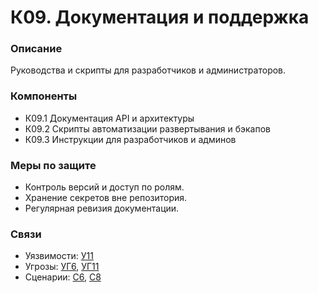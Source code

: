 # К09. Документация и поддержка

### Описание

Руководства и скрипты для разработчиков и администраторов.

### Компоненты

* К09.1 Документация API и архитектуры
* К09.2 Скрипты автоматизации развертывания и бэкапов
* К09.3 Инструкции для разработчиков и админов

### Меры по защите

* Контроль версий и доступ по ролям.
* Хранение секретов вне репозитория.
* Регулярная ревизия документации.

### Связи

* Уязвимости: [У11](../../uyazvimosti/perechen-uyazvimostei-sistemy/u11.-nedostatochnoe-logirovanie-autentifikacii-net-zapisi-neudachnykh-popytok.md)
* Угрозы: [УГ6](../../ugrozy/perechen-ugroz-sistemy/ug6.-utechka-konfidencialnykh-dannykh.md), [УГ11](../../ugrozy/perechen-ugroz-sistemy/ug11.-utechka-sekretov.md)
* Сценарии: [С6](../../scenarii-atak/perechen-scenariev-atak/s6.-krazha-sekretov-iz-konteinerov-docker.md), [С8](../../scenarii-atak/perechen-scenariev-atak/s8.-utechka-polzovatelskikh-dannykh-cherez-neprozrachnyi-bekap.md)

